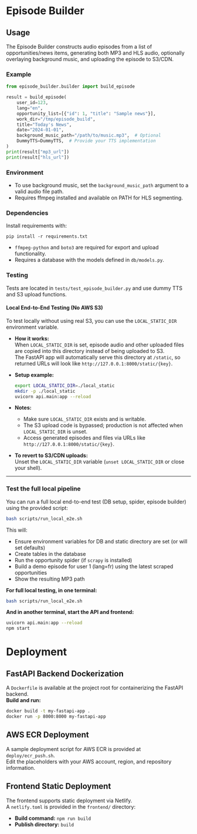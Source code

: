 # Episode Builder

## Usage

The Episode Builder constructs audio episodes from a list of opportunities/news items, generating both MP3 and HLS audio, optionally overlaying background music, and uploading the episode to S3/CDN.

### Example

```python
from episode_builder.builder import build_episode

result = build_episode(
    user_id=123,
    lang="en",
    opportunity_list=[{"id": 1, "title": "Sample news"}],
    work_dir="/tmp/episode_build",
    title="Today's News",
    date="2024-01-01",
    background_music_path="/path/to/music.mp3",  # Optional
    DummyTTS=DummyTTS,  # Provide your TTS implementation
)
print(result["mp3_url"])
print(result["hls_url"])
```

### Environment

- To use background music, set the `background_music_path` argument to a valid audio file path.
- Requires ffmpeg installed and available on PATH for HLS segmenting.

### Dependencies

Install requirements with:

```
pip install -r requirements.txt
```

- `ffmpeg-python` and `boto3` are required for export and upload functionality.
- Requires a database with the models defined in `db/models.py`.

### Testing

Tests are located in `tests/test_episode_builder.py` and use dummy TTS and S3 upload functions.

#### Local End-to-End Testing (No AWS S3)

To test locally without using real S3, you can use the `LOCAL_STATIC_DIR` environment variable.

- **How it works:**  
  When `LOCAL_STATIC_DIR` is set, episode audio and other uploaded files are copied into this directory instead of being uploaded to S3.  
  The FastAPI app will automatically serve this directory at `/static`, so returned URLs will look like `http://127.0.0.1:8000/static/{key}`.

- **Setup example:**
  ```sh
  export LOCAL_STATIC_DIR=./local_static
  mkdir -p ./local_static
  uvicorn api.main:app --reload
  ```

- **Notes:**
  - Make sure `LOCAL_STATIC_DIR` exists and is writable.
  - The S3 upload code is bypassed; production is not affected when `LOCAL_STATIC_DIR` is unset.
  - Access generated episodes and files via URLs like `http://127.0.0.1:8000/static/{key}`.

- **To revert to S3/CDN uploads:**  
  Unset the `LOCAL_STATIC_DIR` variable (`unset LOCAL_STATIC_DIR` or close your shell).

---

### Test the full local pipeline

You can run a full local end-to-end test (DB setup, spider, episode builder) using the provided script:

```sh
bash scripts/run_local_e2e.sh
```

This will:
- Ensure environment variables for DB and static directory are set (or will set defaults)
- Create tables in the database
- Run the opportunity spider (if `scrapy` is installed)
- Build a demo episode for user 1 (lang=fr) using the latest scraped opportunities
- Show the resulting MP3 path

**For full local testing, in one terminal:**
```sh
bash scripts/run_local_e2e.sh
```

**And in another terminal, start the API and frontend:**
```sh
uvicorn api.main:app --reload
npm start
```

# Deployment

## FastAPI Backend Dockerization

A `Dockerfile` is available at the project root for containerizing the FastAPI backend.  
**Build and run:**
```sh
docker build -t my-fastapi-app .
docker run -p 8000:8000 my-fastapi-app
```

## AWS ECR Deployment

A sample deployment script for AWS ECR is provided at `deploy/ecr_push.sh`.  
Edit the placeholders with your AWS account, region, and repository information.

## Frontend Static Deployment

The frontend supports static deployment via Netlify.  
A `netlify.toml` is provided in the `frontend/` directory:

- **Build command:** `npm run build`
- **Publish directory:** `build`